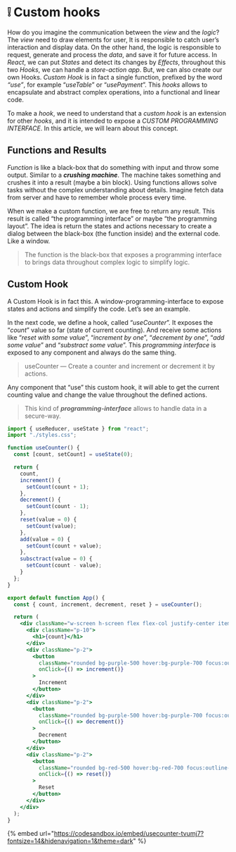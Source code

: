 # ❕ Custom hooks

How do you imagine the communication between the _view_ and the _logic_? The _view_ need to draw elements for user, It is responsible to catch user’s interaction and display data. On the other hand, the logic is responsible to request, generate and process the _data_, and save it for future access. In _React_, we can put _States_ and detect its changes by _Effects_, throughout this two _Hooks_, we can handle a _store-action_ _app_. But, we can also create our own Hooks. _Custom Hook_ is in fact a single function, prefixed by the word _“use”_, for example “_useTable_” or “_usePayment_”. This _hooks_ allows to encapsulate and abstract complex operations, into a functional and linear code.

To make a _hook_, we need to understand that a _custom hook_ is an extension for other _hooks_, and it is intended to expose a _CUSTOM PROGRAMMING INTERFACE_. In this article, we will learn about this concept.

## Functions and Results <a href="#b7fd" id="b7fd"></a>

_Function_ is like a black-box that do something with input and throw some output. Similar to a _**crushing machine**_. The machine takes something and crushes it into a result (maybe a bin block). Using functions allows solve tasks without the complex understanding about details. Imagine fetch data from server and have to remember whole process every time.

When we make a custom function, we are free to return any result. This result is called “the programming interface” or maybe “the programming layout”. The idea is return the states and actions necessary to create a dialog between the black-box (the function inside) and the external code. Like a window.

> The function is the black-box that exposes a programming interface to brings data throughout complex logic to simplify logic.

## Custom Hook <a href="#8fa7" id="8fa7"></a>

A Custom Hook is in fact this. A window-programming-interface to expose states and actions and simplify the code. Let’s see an example.

In the next code, we define a hook, called “_useCounter_”. It exposes the “_count_” value so far (state of current counting). And receive some actions like “_reset with some value_”, “_increment by one_”, “_decrement by one_”, “_add some value_” and “_substract some value_”. This _programming interface_ is exposed to any component and always do the same thing.

> useCounter — Create a counter and increment or decrement it by actions.

Any component that “use” this custom hook, it will able to get the current counting value and change the value throughout the defined actions.

> This kind of _**programming-interface**_ allows to handle data in a secure-way.

```jsx
import { useReducer, useState } from "react";
import "./styles.css";

function useCounter() {
  const [count, setCount] = useState(0);

  return {
    count,
    increment() {
      setCount(count + 1);
    },
    decrement() {
      setCount(count - 1);
    },
    reset(value = 0) {
      setCount(value);
    },
    add(value = 0) {
      setCount(count + value);
    },
    subsctract(value = 0) {
      setCount(count - value);
    }
  };
}

export default function App() {
  const { count, increment, decrement, reset } = useCounter();

  return (
    <div className="w-screen h-screen flex flex-col justify-center items-center">
      <div className="p-10">
        <h1>{count}</h1>
      </div>
      <div className="p-2">
        <button
          className="rounded bg-purple-500 hover:bg-purple-700 focus:outline-none text-white px-2 py-1"
          onClick={() => increment()}
        >
          Increment
        </button>
      </div>
      <div className="p-2">
        <button
          className="rounded bg-purple-500 hover:bg-purple-700 focus:outline-none text-white px-2 py-1"
          onClick={() => decrement()}
        >
          Decrement
        </button>
      </div>
      <div className="p-2">
        <button
          className="rounded bg-red-500 hover:bg-red-700 focus:outline-none text-white px-2 py-1"
          onClick={() => reset()}
        >
          Reset
        </button>
      </div>
    </div>
  );
}
```

{% embed url="https://codesandbox.io/embed/usecounter-tvumj7?fontsize=14&hidenavigation=1&theme=dark" %}
